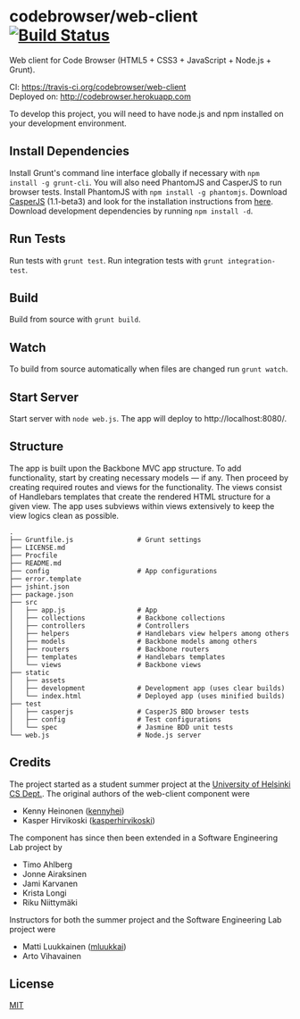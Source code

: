 # codebrowser/web-client [![Build Status](https://travis-ci.org/codebrowser/web-client.png?branch=master)](https://travis-ci.org/codebrowser/web-client)

Web client for Code Browser (HTML5 + CSS3 + JavaScript + Node.js + Grunt).

CI: https://travis-ci.org/codebrowser/web-client  
Deployed on: http://codebrowser.herokuapp.com

To develop this project, you will need to have node.js and npm installed on your development environment.

## Install Dependencies

Install Grunt's command line interface globally if necessary with `npm install -g grunt-cli`. You will also need
PhantomJS and CasperJS to run browser tests. Install PhantomJS with `npm install -g phantomjs`. Download
[CasperJS](http://casperjs.org/) (1.1-beta3) and look for the installation instructions from [here](http://docs.casperjs.org/en/latest/installation.html).
Download development dependencies by running `npm install -d`.

## Run Tests

Run tests with `grunt test`. Run integration tests with `grunt integration-test`.

## Build

Build from source with `grunt build`.

## Watch

To build from source automatically when files are changed run `grunt watch`.

## Start Server

Start server with `node web.js`. The app will deploy to http://localhost:8080/.

## Structure

The app is built upon the Backbone MVC app structure. To add functionality, start by creating necessary models — if any. 
Then proceed by creating required routes and views for the functionality. The views consist of Handlebars templates
that create the rendered HTML structure for a given view. The app uses subviews within views extensively to keep the
view logics clean as possible.

```
.
├── Gruntfile.js                # Grunt settings
├── LICENSE.md
├── Procfile
├── README.md
├── config                      # App configurations
├── error.template
├── jshint.json
├── package.json
├── src
│   ├── app.js                  # App
│   ├── collections             # Backbone collections
│   ├── controllers             # Controllers
│   ├── helpers                 # Handlebars view helpers among others
│   ├── models                  # Backbone models among others
│   ├── routers                 # Backbone routers
│   ├── templates               # Handlebars templates
│   └── views                   # Backbone views
├── static
│   ├── assets
│   ├── development             # Development app (uses clear builds)
│   └── index.html              # Deployed app (uses minified builds)
├── test
│   ├── casperjs                # CasperJS BDD browser tests
│   ├── config                  # Test configurations
│   └── spec                    # Jasmine BDD unit tests
└── web.js                      # Node.js server
```


## Credits ##

The project started as a student summer project at the [University of Helsinki CS Dept.](http://cs.helsinki.fi/). The original authors of the web-client component were

- Kenny Heinonen ([kennyhei](https://github.com/kennyhei))
- Kasper Hirvikoski ([kasperhirvikoski](https://github.com/kasperhirvikoski))

The component has since then been extended in a Software Engineering Lab project by

- Timo Ahlberg
- Jonne Airaksinen
- Jami Karvanen
- Krista Longi
- Riku Niittymäki

Instructors for both the summer project and the Software Engineering Lab project were

- Matti Luukkainen ([mluukkai](https://github.com/mluukkai))
- Arto Vihavainen

## License ##

[MIT](http://opensource.org/licenses/MIT)
